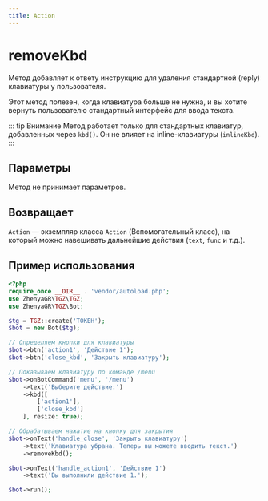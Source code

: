 ```yaml
---
title: Action
---
```


# removeKbd
Метод добавляет к ответу инструкцию для удаления стандартной (reply) клавиатуры у пользователя.

Этот метод полезен, когда клавиатура больше не нужна, и вы хотите вернуть пользователю стандартный интерфейс для ввода текста.

::: tip Внимание
Метод работает только для стандартных клавиатур, добавленных через `kbd()`. Он не влияет на inline-клавиатуры (`inlineKbd`).
:::

## Параметры
Метод не принимает параметров.

## Возвращает
`Action` — экземпляр класса `Action` (Вспомогательный класс), на который можно навешивать дальнейшие действия (`text`, `func` и т.д.).

## Пример использования
```php
<?php
require_once __DIR__ . 'vendor/autoload.php';
use ZhenyaGR\TGZ\TGZ;
use ZhenyaGR\TGZ\Bot;

$tg = TGZ::create('ТОКЕН');
$bot = new Bot($tg);

// Определяем кнопки для клавиатуры
$bot->btn('action1', 'Действие 1');
$bot->btn('close_kbd', 'Закрыть клавиатуру');

// Показываем клавиатуру по команде /menu
$bot->onBotCommand('menu', '/menu')
    ->text('Выберите действие:')
    ->kbd([
        ['action1'],
        ['close_kbd']
    ], resize: true);

// Обрабатываем нажатие на кнопку для закрытия
$bot->onText('handle_close', 'Закрыть клавиатуру')
    ->text('Клавиатура убрана. Теперь вы можете вводить текст.')
    ->removeKbd();

$bot->onText('handle_action1', 'Действие 1')
    ->text('Вы выполнили действие 1.');

$bot->run();
```